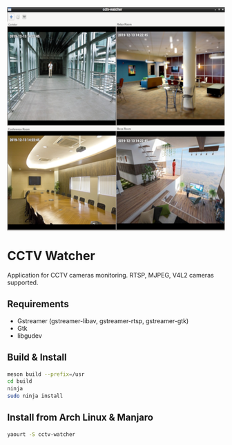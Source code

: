 <div align="center">
  <img width="600" height="516" src=".readme/shot.png">
</div>

# CCTV Watcher

Application for CCTV cameras monitoring. RTSP, MJPEG, V4L2 cameras supported.

## Requirements

* Gstreamer (gstreamer-libav, gstreamer-rtsp, gstreamer-gtk)
* Gtk
* libgudev

## Build & Install

```bash
meson build --prefix=/usr
cd build
ninja
sudo ninja install
```

## Install from Arch Linux & Manjaro 

```bash
yaourt -S cctv-watcher
```
